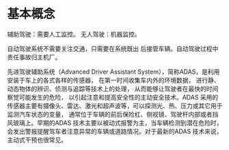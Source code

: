# 基本概念
辅助驾驶：需要人工监控。
无人驾驶：机器监控。

自动驾驶系统不需要关注交通，只需要在系统既出 后接管车辆。自动驾驶过程中责任事故归主机厂。

先进驾驶辅助系统（Advanced Driver Assistant System），简称ADAS，是利用安装于车上的各式各样的传感器， 在第一时间收集车内外的环境数据， 进行静、动态物体的辨识、侦测与追踪等技术上的处理， 从而能够让驾驶者在最快的时间察觉可能发生的危险， 以引起注意和提高安全性的主动安全技术。ADAS 采用的传感器主要有摄像头、雷达、激光和超声波等，可以探测光、热、压力或其它用于监测汽车状态的变量， 通常位于车辆的前后保险杠、侧视镜、驾驶杆内部或者挡风玻璃上。早期的ADAS 技术主要以被动式报警为主，当车辆检测到潜在危险时， 会发出警报提醒驾车者注意异常的车辆或道路情况。对于最新的ADAS 技术来说，主动式干预也很常见。